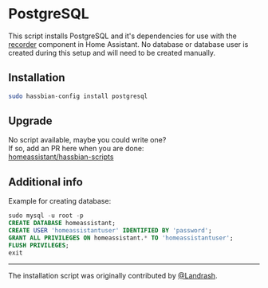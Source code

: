 # PostgreSQL

This script installs PostgreSQL and it's dependencies for use with the
[recorder][recorder] component in Home Assistant. No database or database user
is created during this setup and will need to be created manually.

## Installation

```bash
sudo hassbian-config install postgresql
```

## Upgrade

No script available, maybe you could write one?  
If so, add an PR here when you are done:  
[homeassistant/hassbian-scripts][repo]

## Additional info

Example for creating database:

```sql
sudo mysql -u root -p
CREATE DATABASE homeassistant;
CREATE USER 'homeassistantuser' IDENTIFIED BY 'password';
GRANT ALL PRIVILEGES ON homeassistant.* TO 'homeassistantuser';
FLUSH PRIVILEGES;
exit
```

***

The installation script was originally contributed by [@Landrash][landrash].

<!--- Links --->
[landrash]: https://github.com/landrash
[recorder]: https://www.home-assistant.io/components/recorder
[repo]: https://github.com/home-assistant/hassbian-scripts/pulls
